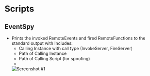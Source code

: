# Scripts
## EventSpy
- Prints the invoked RemoteEvents and fired RemoteFunctions to the standard output with 
  Includes:   
  - Calling Instance with call type (InvokeServer, FireServer)
  - Path of Calling Instance
  - Path of Calling Script (for spoofing)   
  - 
  ![Screenshot #1](/DoComplement/Images/blob/main/foxy.png "loverboy")
